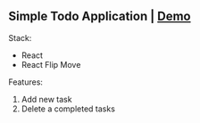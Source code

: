 Simple Todo Application | [Demo](https://todo-app-fc640.web.app/)
-

Stack:
- React
- React Flip Move

Features:
1. Add new task
2. Delete a completed tasks 